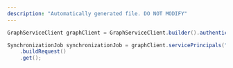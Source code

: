 ```yaml
---
description: "Automatically generated file. DO NOT MODIFY"
---
```

<!-- markdownlint-disable MD041 -->

```java
GraphServiceClient graphClient = GraphServiceClient.builder().authenticationProvider( authProvider ).buildClient();

SynchronizationJob synchronizationJob = graphClient.servicePrincipals("{id}").synchronization().jobs("{jobId}")
    .buildRequest()
    .get();
```
